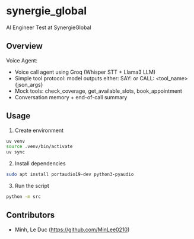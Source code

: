 # synergie_global
AI Engineer Test at SynergieGlobal


## Overview

Voice Agent:
- Voice call agent using Groq (Whisper STT + Llama3 LLM)
- Simple tool protocol: model outputs either:
    SAY: <assistant message>
  or CALL: <tool_name> {json_args}
- Mock tools: check_coverage, get_available_slots, book_appointment
- Conversation memory + end-of-call summary


## Usage

1. Create environment

```bash
uv venv
source .venv/bin/activate
uv sync
```

2. Install dependencies

```bash
sudo apt install portaudio19-dev python3-pyaudio   
```

3. Run the script

```bash
python -m src
```

## Contributors

- Minh, Le Duc (https://github.com/MinLee0210)